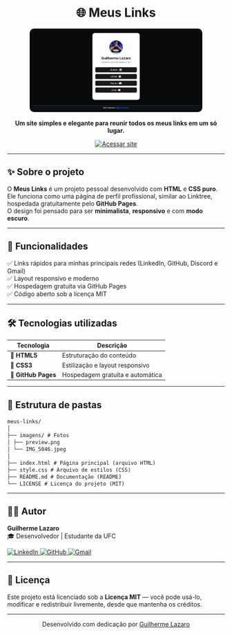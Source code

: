 <h1 align="center">🌐 Meus Links</h1>

<p align="center">
  <img src="imagens/preview.png" alt="Preview do site" width="400px" style="border-radius: 10px;">
</p>

<p align="center">
  <b>Um site simples e elegante para reunir todos os meus links em um só lugar.</b>
</p>

<p align="center">
  <a href="https://guilhermelazaro10.github.io/meus-links/">
    <img src="https://img.shields.io/badge/🌎%20Acessar%20Site-000000?style=for-the-badge&logo=github&logoColor=white" alt="Acessar site">
  </a>
</p>

---

## ✨ Sobre o projeto

O **Meus Links** é um projeto pessoal desenvolvido com **HTML** e **CSS puro**.  
Ele funciona como uma página de perfil profissional, similar ao Linktree, hospedada gratuitamente pelo **GitHub Pages**.  
O design foi pensado para ser **minimalista**, **responsivo** e com **modo escuro**.

---

## 🧠 Funcionalidades

✅ Links rápidos para minhas principais redes (LinkedIn, GitHub, Discord e Gmail)  
✅ Layout responsivo e moderno  
✅ Hospedagem gratuita via GitHub Pages  
✅ Código aberto sob a licença MIT  

---

## 🛠️ Tecnologias utilizadas

| Tecnologia     | Descrição                           |
|----------------|-------------------------------------|
| 🧱 **HTML5**   | Estruturação do conteúdo             |
| 🎨 **CSS3**    | Estilização e layout responsivo      |
| 🚀 **GitHub Pages** | Hospedagem gratuita e automática  |

---

## 🧩 Estrutura de pastas
```
meus-links/
│
├── imagens/ # Fotos
│ ├── preview.png
│ └── IMG_5046.jpeg
│
├── index.html # Página principal (arquivo HTML)
├── style.css # Arquivo de estilos (CSS)
├── README.md # Documentação (README)
└── LICENSE # Licença do projeto (MIT)

```

---

## 🧍‍♂️ Autor

**Guilherme Lazaro**  
🎓 Desenvolvedor | Estudante da UFC  

<p align="left">
  <a href="https://www.linkedin.com/in/guilherme-lazaro-943a76346/" target="_blank">
    <img src="https://img.shields.io/badge/LinkedIn-0078D4?style=for-the-badge&logo=linkedin&logoColor=white" alt="LinkedIn">
  </a>
  <a href="https://github.com/Guilhermelazaro10" target="_blank">
    <img src="https://img.shields.io/badge/GitHub-171515?style=for-the-badge&logo=github&logoColor=white" alt="GitHub">
  </a>
  <a href="mailto:guilhermelazaro@gmail.com" target="_blank">
    <img src="https://img.shields.io/badge/Gmail-EA4335?style=for-the-badge&logo=gmail&logoColor=white" alt="Gmail">
  </a>
</p>

---

## 🪪 Licença

Este projeto está licenciado sob a **Licença MIT** — você pode usá-lo, modificar e redistribuir livremente, desde que mantenha os créditos.

---

<p align="center">
  Desenvolvido com dedicação por <a href="https://github.com/Guilhermelazaro10">Guilherme Lazaro</a>
</p>
